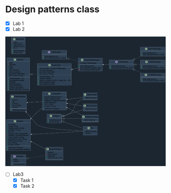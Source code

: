 # Design patterns class 


- [x] Lab 1
- [x] Lab 2

<img width="800" alt="Lab2" src="Images/Diagram-0.png?raw=true">

- [ ] Lab3
   - [x] Task 1 
   - [x] Task 2
